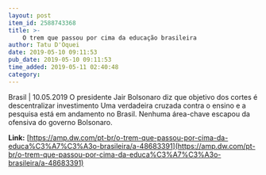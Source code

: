 ```yaml
---
layout: post
item_id: 2588743368
title: >-
    O trem que passou por cima da educação brasileira
author: Tatu D'Oquei
date: 2019-05-10 09:11:53
pub_date: 2019-05-10 09:11:53
time_added: 2019-05-11 02:40:48
category: 
---
```


Brasil | 10.05.2019 O presidente Jair Bolsonaro diz que objetivo dos cortes é descentralizar investimento Uma verdadeira cruzada contra o ensino e a pesquisa está em andamento no Brasil. Nenhuma área-chave escapou da ofensiva do governo Bolsonaro.

**Link:** [https://amp.dw.com/pt-br/o-trem-que-passou-por-cima-da-educa%C3%A7%C3%A3o-brasileira/a-48683391](https://amp.dw.com/pt-br/o-trem-que-passou-por-cima-da-educa%C3%A7%C3%A3o-brasileira/a-48683391)

